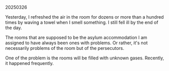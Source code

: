 20250326

Yesterday, I refreshed the air in the room for dozens or more than a hundred times by waving a towel when I smell something. I still fell ill by the end of the day.

The rooms that are supposed to be the asylum accommodation I am assigned to have always been ones with problems. Or rather, it's not necessarily problems of the room but of the persecutors.

One of the problem is the rooms will be filled with unknown gases. Recently, it happened frequently.
